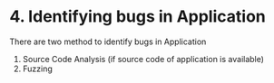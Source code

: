 # 4. Identifying bugs in Application

There are two method to identify bugs in Application

1. Source Code Analysis \(if source code of application is available\)
2. Fuzzing




